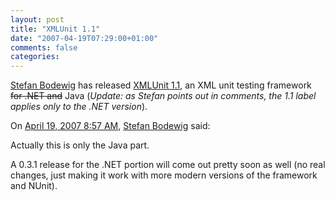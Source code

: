 ```yaml
---
layout: post
title: "XMLUnit 1.1"
date: "2007-04-19T07:29:00+01:00"
comments: false
categories: 
---
```


<p><a href="http://stefan.samaflost.de/blog/en/oss/XMLUnit/1.1_beta1.html">Stefan Bodewig</a> has released <a href="http://xmlunit.sourceforge.net/">XMLUnit 1.1</a>, an XML unit testing framework <strike>for .NET and</strike> Java (<em>Update: as Stefan points out in comments, the 1.1 label applies only to the .NET version</em>).</p>

<section class="comments">



<div class="comment" id="comment-1251">
On <a href="#comment-1251" title="Permalink to this comment">April 19, 2007  8:57 AM</a>, <a href="http://stefan.samaflost.de/blog/" title="http://stefan.samaflost.de/blog/" rel="nofollow">Stefan Bodewig</a>
said:
<p>Actually this is only the Java part.</p>

<p>A 0.3.1 release for the .NET portion will come out pretty soon as well (no real changes, just making it work with more modern versions of the framework and NUnit).</p>


</section>

